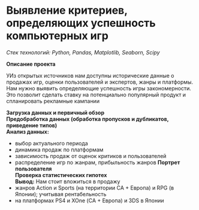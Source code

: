 # **Выявление критериев, определяющих успешность компьютерных игр**

_Стек технологий: Python, Pandas, Matplotlib, Seaborn, Scipy_

**Описание проекта**

УИз открытых источников нам доступны исторические данные о продажах игр, оценки пользователей и экспертов, жанры и платформы. Нам нужно выявить определяющие успешность игры закономерности. Это позволит сделать ставку на потенциально популярный продукт и спланировать рекламные кампании

**Загрузка данных и первичный обзор**  
**Предобработка данных (обработка пропусков и дубликатов, приведение типов)**  
**Анализ данных:**
- выбор актуального периода 
- динамика продаж по платформам
- зависимость продаж от оценок критиков и пользователей
- распределение игр по жанрам, прибыльность жанров
**Портрет пользователя**  
**Проверка статистических гипотех**  
**Вывод:** Нам стоит вложиться в продажу 
- жанров Action и Sports (на территории СА + Европа) и RPG (в Японии); учитывая рентабельность
- на платформах PS4 и XOne (СА + Европа) и 3DS в Японии
